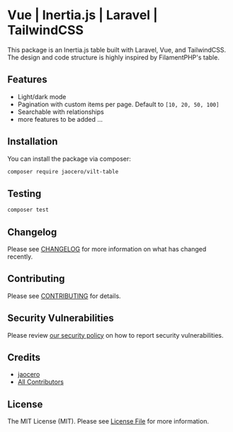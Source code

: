 # Vue | Inertia.js | Laravel | TailwindCSS

This package is an Inertia.js table built with Laravel, Vue, and TailwindCSS. The design and code structure is highly inspired by FilamentPHP's table.

## Features

- Light/dark mode
- Pagination with custom items per page. Default to `[10, 20, 50, 100]`
- Searchable with relationships
- more features to be added ...

## Installation

You can install the package via composer:

```bash
composer require jaocero/vilt-table
```

## Testing

```bash
composer test
```

## Changelog

Please see [CHANGELOG](CHANGELOG.md) for more information on what has changed recently.

## Contributing

Please see [CONTRIBUTING](CONTRIBUTING.md) for details.

## Security Vulnerabilities

Please review [our security policy](../../security/policy) on how to report security vulnerabilities.

## Credits

-   [jaocero](https://github.com/199ocero)
-   [All Contributors](../../contributors)

## License

The MIT License (MIT). Please see [License File](LICENSE.md) for more information.
